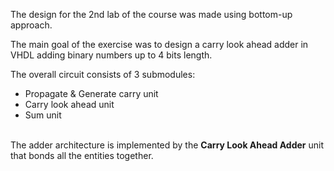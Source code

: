 The design for the 2nd lab of the course was made using bottom-up approach.<br>

The main goal of the exercise was to design a carry look ahead adder in VHDL
adding binary numbers up to 4 bits length.<br>

The overall circuit consists of 3 submodules:
* Propagate & Generate carry unit
* Carry look ahead unit
* Sum unit

<br>
The adder architecture is implemented by the <strong>Carry Look Ahead Adder</strong> unit that bonds all the entities together. 
